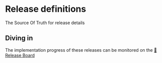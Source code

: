 # Release definitions

The Source Of Truth for release details

## Diving in
The implementation progress of these releases can be monitored on the [🎱 Release Board](https://github.com/orgs/vegaprotocol/projects/12)
